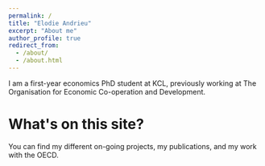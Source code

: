 ```yaml
---
permalink: /
title: "Elodie Andrieu"
excerpt: "About me"
author_profile: true
redirect_from: 
  - /about/
  - /about.html
---
```



I am a first-year economics PhD student at KCL, previously working at The Organisation for Economic Co-operation and Development.

What's on this site?
======

You can find my different on-going projects, my publications, and my work with the OECD. 

